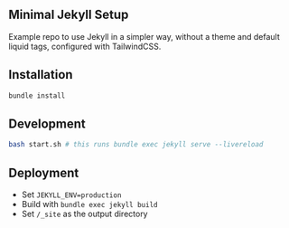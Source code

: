 ## Minimal Jekyll Setup

Example repo to use Jekyll in a simpler way, without a theme and default liquid tags, configured with TailwindCSS.

## Installation

```bash
bundle install
```

## Development

```bash
bash start.sh # this runs bundle exec jekyll serve --livereload
```

## Deployment

- Set `JEKYLL_ENV=production`
- Build with `bundle exec jekyll build`
- Set `/_site` as the output directory
